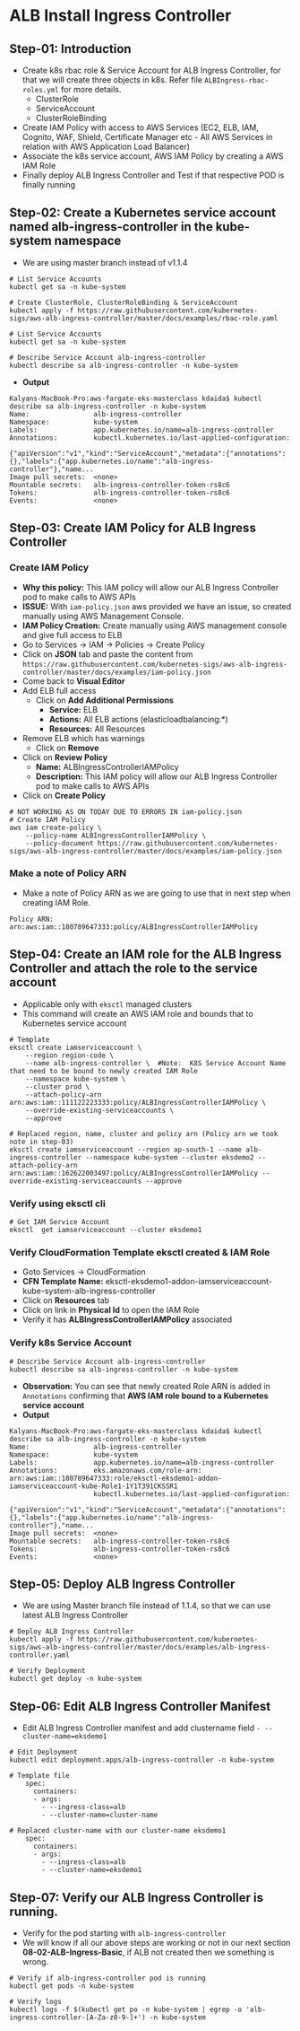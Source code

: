 # ALB Install Ingress Controller

## Step-01: Introduction
- Create k8s rbac role & Service Account for ALB Ingress Controller, for that we will create three  objects in k8s. Refer file `ALBIngress-rbac-roles.yml` for more details.
  - ClusterRole
  - ServiceAccount
  - ClusterRoleBinding
- Create IAM Policy with access to AWS Services (EC2, ELB, IAM, Cognito, WAF, Shield, Certificate Manager etc - All AWS Services in relation with AWS Application Load Balancer)  
- Associate the k8s service account, AWS IAM Policy by creating a AWS IAM Role
- Finally deploy ALB Ingress Controller and Test if that respective POD is finally running


## Step-02: Create a Kubernetes service account named alb-ingress-controller in the kube-system namespace
- We are using master branch instead of v1.1.4 
```
# List Service Accounts
kubectl get sa -n kube-system

# Create ClusterRole, ClusterRoleBinding & ServiceAccount
kubectl apply -f https://raw.githubusercontent.com/kubernetes-sigs/aws-alb-ingress-controller/master/docs/examples/rbac-role.yaml

# List Service Accounts
kubectl get sa -n kube-system

# Describe Service Account alb-ingress-controller 
kubectl describe sa alb-ingress-controller -n kube-system
```
- **Output**
```log
Kalyans-MacBook-Pro:aws-fargate-eks-masterclass kdaida$ kubectl describe sa alb-ingress-controller -n kube-system
Name:                alb-ingress-controller
Namespace:           kube-system
Labels:              app.kubernetes.io/name=alb-ingress-controller
Annotations:         kubectl.kubernetes.io/last-applied-configuration:
                       {"apiVersion":"v1","kind":"ServiceAccount","metadata":{"annotations":{},"labels":{"app.kubernetes.io/name":"alb-ingress-controller"},"name...
Image pull secrets:  <none>
Mountable secrets:   alb-ingress-controller-token-rs8c6
Tokens:              alb-ingress-controller-token-rs8c6
Events:              <none>
```

## Step-03: Create IAM Policy for ALB Ingress Controller

### Create IAM Policy
- **Why this policy:** This IAM policy will allow our ALB Ingress Controller pod to make calls to AWS APIs
- **ISSUE:** With `iam-policy.json` aws provided we have an issue, so created manually using AWS Management Console. 
- **IAM Policy Creation:** Create manually using AWS management console and give full access to ELB
- Go to Services -> IAM -> Policies -> Create Policy
- Click on **JSON** tab and paste the content from `https://raw.githubusercontent.com/kubernetes-sigs/aws-alb-ingress-controller/master/docs/examples/iam-policy.json`
- Come back to **Visual Editor**
- Add ELB full access  
  - Click on **Add Additional Permissions**
    - **Service:** ELB
    - **Actions:** All ELB actions (elasticloadbalancing:*)
    - **Resources:** All Resources
- Remove ELB which has warnings
  - Click on **Remove**
- Click on **Review Policy**
  - **Name:**  ALBIngressControllerIAMPolicy
  - **Description:** This IAM policy will allow our ALB Ingress Controller pod to make calls to AWS APIs
- Click on **Create Policy**

```
# NOT WORKING AS ON TODAY DUE TO ERRORS IN iam-policy.json 
# Create IAM Policy
aws iam create-policy \
    --policy-name ALBIngressControllerIAMPolicy \
    --policy-document https://raw.githubusercontent.com/kubernetes-sigs/aws-alb-ingress-controller/master/docs/examples/iam-policy.json
```
### Make a note of Policy ARN    
- Make a note of Policy ARN as we are going to use that in next step when creating IAM Role.
```
Policy ARN:  arn:aws:iam::180789647333:policy/ALBIngressControllerIAMPolicy
```

## Step-04: Create an IAM role for the ALB Ingress Controller and attach the role to the service account 
- Applicable only with `eksctl` managed clusters
- This command will create an AWS IAM role and bounds that to Kubernetes service account

```
# Template
eksctl create iamserviceaccount \
    --region region-code \
    --name alb-ingress-controller \  #Note:  K8S Service Account Name that need to be bound to newly created IAM Role
    --namespace kube-system \
    --cluster prod \
    --attach-policy-arn arn:aws:iam::111122223333:policy/ALBIngressControllerIAMPolicy \
    --override-existing-serviceaccounts \
    --approve

# Replaced region, name, cluster and policy arn (Policy arn we took note in step-03)
eksctl create iamserviceaccount --region ap-south-1 --name alb-ingress-controller --namespace kube-system --cluster eksdemo2 --attach-policy-arn arn:aws:iam::162622003497:policy/ALBIngressControllerIAMPolicy --override-existing-serviceaccounts --approve
```

### Verify using eksctl cli
```
# Get IAM Service Account
eksctl  get iamserviceaccount --cluster eksdemo1
```

### Verify CloudFormation Template eksctl created & IAM Role
- Goto Services -> CloudFormation
- **CFN Template Name:** eksctl-eksdemo1-addon-iamserviceaccount-kube-system-alb-ingress-controller
- Click on **Resources** tab
- Click on link in **Physical Id** to open the IAM Role
- Verify it has **ALBIngressControllerIAMPolicy** associated

### Verify k8s Service Account
```
# Describe Service Account alb-ingress-controller 
kubectl describe sa alb-ingress-controller -n kube-system
```
- **Observation:** You can see that newly created Role ARN is added in `Annotations` confirming that **AWS IAM role bound to a Kubernetes service account**
- **Output**
```log
Kalyans-MacBook-Pro:aws-fargate-eks-masterclass kdaida$ kubectl describe sa alb-ingress-controller -n kube-system
Name:                alb-ingress-controller
Namespace:           kube-system
Labels:              app.kubernetes.io/name=alb-ingress-controller
Annotations:         eks.amazonaws.com/role-arn: arn:aws:iam::180789647333:role/eksctl-eksdemo1-addon-iamserviceaccount-kube-Role1-1Y1T391CKSSR1
                     kubectl.kubernetes.io/last-applied-configuration:
                       {"apiVersion":"v1","kind":"ServiceAccount","metadata":{"annotations":{},"labels":{"app.kubernetes.io/name":"alb-ingress-controller"},"name...
Image pull secrets:  <none>
Mountable secrets:   alb-ingress-controller-token-rs8c6
Tokens:              alb-ingress-controller-token-rs8c6
Events:              <none>
```

## Step-05: Deploy ALB Ingress Controller
- We are using Master branch file instead of 1.1.4, so that we can use latest ALB Ingress Controller
```
# Deploy ALB Ingress Controller
kubectl apply -f https://raw.githubusercontent.com/kubernetes-sigs/aws-alb-ingress-controller/master/docs/examples/alb-ingress-controller.yaml

# Verify Deployment
kubectl get deploy -n kube-system
```

## Step-06: Edit ALB Ingress Controller Manifest
- Edit ALB Ingress Controller manifest and add clustername field `- --cluster-name=eksdemo1`
```
# Edit Deployment
kubectl edit deployment.apps/alb-ingress-controller -n kube-system

# Template file  
    spec:
      containers:
      - args:
        - --ingress-class=alb
        - --cluster-name=cluster-name

# Replaced cluster-name with our cluster-name eksdemo1
    spec:
      containers:
      - args:
        - --ingress-class=alb
        - --cluster-name=eksdemo1
```

## Step-07: Verify our ALB Ingress Controller is running. 
- Verify for the pod starting with `alb-ingress-controller`
- We will know if all our above steps are working or not in our next section **08-02-ALB-Ingress-Basic**, if ALB not created then we something is wrong.
```
# Verify if alb-ingress-controller pod is running
kubectl get pods -n kube-system

# Verify logs
kubectl logs -f $(kubectl get po -n kube-system | egrep -o 'alb-ingress-controller-[A-Za-z0-9-]+') -n kube-system
```
